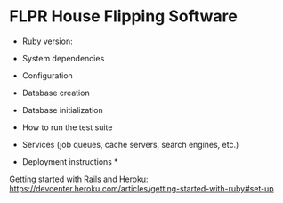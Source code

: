 # FLPR House Flipping Software


* Ruby version:

* System dependencies

* Configuration

* Database creation

* Database initialization

* How to run the test suite

* Services (job queues, cache servers, search engines, etc.)

* Deployment instructions *

Getting started with Rails and Heroku:
https://devcenter.heroku.com/articles/getting-started-with-ruby#set-up
